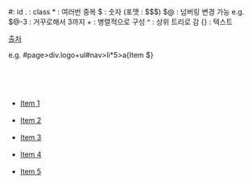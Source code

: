 \#: id
\. : class
\* : 여러번 중복
\$ : 숫자 (포맷 : \$\$\$)
	$@ : 넘버링 변경 가능 e.g. $@-3  : 거꾸로해서 3까지
\+ : 병렬적으로 구성
\^ : 상위 트리로 감
{} : 텍스트

[출처](https://docs.emmet.io/abbreviations/syntax/)

e.g.
#page>div.logo+ul#nav>li*5>a{Item $}
<div id="page">
            <div class="logo"></div>
            <ul id="nav">
                <li><a href="">Item 1</a></li>
                <li><a href="">Item 2</a></li>
                <li><a href="">Item 3</a></li>
                <li><a href="">Item 4</a></li>
                <li><a href="">Item 5</a></li>
            </ul>
        </div>

